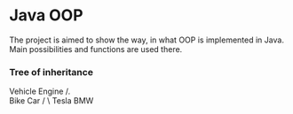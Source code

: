 # Java OOP

The project is aimed to show the way, in what OOP is implemented in Java. Main possibilities and functions are used there.

### Tree of inheritance

   Vehicle          Engine
   /.    \
  Bike   Car
         /  \ 
      Tesla  BMW
